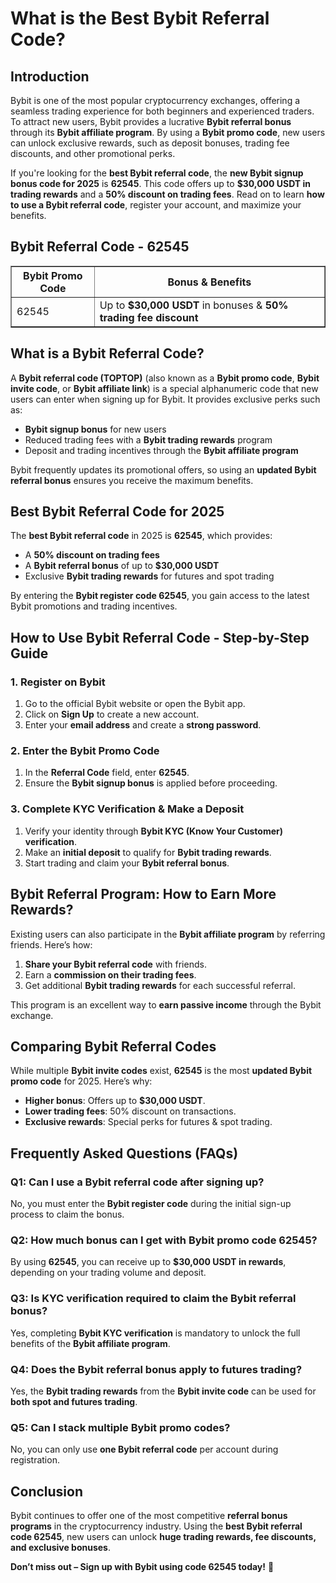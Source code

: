 <h1>What is the Best Bybit Referral Code?</h1>

<h2>Introduction</h2>
<p>Bybit is one of the most popular cryptocurrency exchanges, offering a seamless trading experience for both beginners and experienced traders. To attract new users, Bybit provides a lucrative <strong>Bybit referral bonus</strong> through its <strong>Bybit affiliate program</strong>. By using a <strong>Bybit promo code</strong>, new users can unlock exclusive rewards, such as deposit bonuses, trading fee discounts, and other promotional perks.</p>
<p>If you're looking for the <strong>best Bybit referral code</strong>, the <strong>new Bybit signup bonus code for 2025</strong> is <strong>62545</strong>. This code offers up to <strong>$30,000 USDT in trading rewards</strong> and a <strong>50% discount on trading fees</strong>. Read on to learn <strong>how to use a Bybit referral code</strong>, register your account, and maximize your benefits.</p>

<h2>Bybit Referral Code - 62545</h2>
<table border="1">
<tr>
            <th>Bybit Promo Code</th>
            <th>Bonus & Benefits</th>
        </tr>
        <tr>
            <td>62545</td>
            <td>Up to <strong>$30,000 USDT</strong> in bonuses & <strong>50% trading fee discount</strong></td>
        </tr>

</table>

<h2>What is a Bybit Referral Code?</h2>
<p>A <strong>Bybit referral code (TOPTOP)</strong> (also known as a <strong>Bybit promo code</strong>, <strong>Bybit invite code</strong>, or <strong>Bybit affiliate link</strong>) is a special alphanumeric code that new users can enter when signing up for Bybit. It provides exclusive perks such as:</p>
<ul>
        <li><strong>Bybit signup bonus</strong> for new users</li>
        <li>Reduced trading fees with a <strong>Bybit trading rewards</strong> program</li>
        <li>Deposit and trading incentives through the <strong>Bybit affiliate program</strong></li>
</ul>
<p>Bybit frequently updates its promotional offers, so using an <strong>updated Bybit referral bonus</strong> ensures you receive the maximum benefits.</p>

<h2>Best Bybit Referral Code for 2025</h2>
<p>The <strong>best Bybit referral code</strong> in 2025 is <strong>62545</strong>, which provides:</p>
<ul>
        <li>A <strong>50% discount on trading fees</strong></li>
        <li>A <strong>Bybit referral bonus</strong> of up to <strong>$30,000 USDT</strong></li>
        <li>Exclusive <strong>Bybit trading rewards</strong> for futures and spot trading</li>
</ul>
<p>By entering the <strong>Bybit register code 62545</strong>, you gain access to the latest Bybit promotions and trading incentives.</p>

<h2>How to Use Bybit Referral Code - Step-by-Step Guide</h2>

<h3>1. Register on Bybit</h3>
<ol>
        <li>Go to the official Bybit website or open the Bybit app.</li>
        <li>Click on <strong>Sign Up</strong> to create a new account.</li>
        <li>Enter your <strong>email address</strong> and create a <strong>strong password</strong>.</li>
</ol>

<h3>2. Enter the Bybit Promo Code</h3>
<ol>
        <li>In the <strong>Referral Code</strong> field, enter <strong>62545</strong>.</li>
        <li>Ensure the <strong>Bybit signup bonus</strong> is applied before proceeding.</li>
</ol>

<h3>3. Complete KYC Verification & Make a Deposit</h3>
<ol>
        <li>Verify your identity through <strong>Bybit KYC (Know Your Customer) verification</strong>.</li>
        <li>Make an <strong>initial deposit</strong> to qualify for <strong>Bybit trading rewards</strong>.</li>
        <li>Start trading and claim your <strong>Bybit referral bonus</strong>.</li>
</ol>

<h2>Bybit Referral Program: How to Earn More Rewards?</h2>
<p>Existing users can also participate in the <strong>Bybit affiliate program</strong> by referring friends. Here’s how:</p>
<ol>
        <li><strong>Share your Bybit referral code</strong> with friends.</li>
        <li>Earn a <strong>commission on their trading fees</strong>.</li>
        <li>Get additional <strong>Bybit trading rewards</strong> for each successful referral.</li>
</ol>
<p>This program is an excellent way to <strong>earn passive income</strong> through the Bybit exchange.</p>

<h2>Comparing Bybit Referral Codes</h2>
<p>While multiple <strong>Bybit invite codes</strong> exist, <strong>62545</strong> is the most <strong>updated Bybit promo code</strong> for 2025. Here’s why:</p>
<ul>
        <li><strong>Higher bonus</strong>: Offers up to <strong>$30,000 USDT</strong>.</li>
        <li><strong>Lower trading fees</strong>: 50% discount on transactions.</li>
        <li><strong>Exclusive rewards</strong>: Special perks for futures & spot trading.</li>
</ul>

<h2>Frequently Asked Questions (FAQs)</h2>

<h3>Q1: Can I use a Bybit referral code after signing up?</h3>
<p>No, you must enter the <strong>Bybit register code</strong> during the initial sign-up process to claim the bonus.</p>

<h3>Q2: How much bonus can I get with Bybit promo code 62545?</h3>
<p>By using <strong>62545</strong>, you can receive up to <strong>$30,000 USDT in rewards</strong>, depending on your trading volume and deposit.</p>

<h3>Q3: Is KYC verification required to claim the Bybit referral bonus?</h3>
<p>Yes, completing <strong>Bybit KYC verification</strong> is mandatory to unlock the full benefits of the <strong>Bybit affiliate program</strong>.</p>

<h3>Q4: Does the Bybit referral bonus apply to futures trading?</h3>
<p>Yes, the <strong>Bybit trading rewards</strong> from the <strong>Bybit invite code</strong> can be used for <strong>both spot and futures trading</strong>.</p>

<h3>Q5: Can I stack multiple Bybit promo codes?</h3>
<p>No, you can only use <strong>one Bybit referral code</strong> per account during registration.</p>

<h2>Conclusion</h2>
<p>Bybit continues to offer one of the most competitive <strong>referral bonus programs</strong> in the cryptocurrency industry. Using the <strong>best Bybit referral code 62545</strong>, new users can unlock <strong>huge trading rewards, fee discounts, and exclusive bonuses</strong>.</p>
<p><strong>Don’t miss out – Sign up with Bybit using code 62545 today!</strong> 🚀</p>
</body>
</html>
